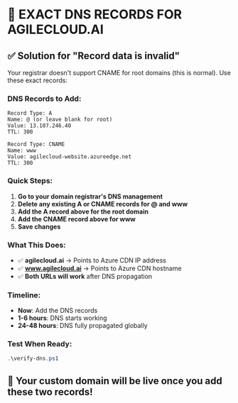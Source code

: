 # 🎯 EXACT DNS RECORDS FOR AGILECLOUD.AI

## ✅ Solution for "Record data is invalid"

Your registrar doesn't support CNAME for root domains (this is normal). Use these exact records:

### DNS Records to Add:

```
Record Type: A
Name: @ (or leave blank for root)
Value: 13.107.246.40
TTL: 300

Record Type: CNAME
Name: www
Value: agilecloud-website.azureedge.net
TTL: 300
```

### Quick Steps:
1. **Go to your domain registrar's DNS management**
2. **Delete any existing A or CNAME records for @ and www**
3. **Add the A record above for the root domain**
4. **Add the CNAME record above for www**
5. **Save changes**

### What This Does:
- ✅ **agilecloud.ai** → Points to Azure CDN IP address
- ✅ **www.agilecloud.ai** → Points to Azure CDN hostname  
- ✅ **Both URLs will work** after DNS propagation

### Timeline:
- **Now**: Add the DNS records
- **1-6 hours**: DNS starts working
- **24-48 hours**: DNS fully propagated globally

### Test When Ready:
```powershell
.\verify-dns.ps1
```

## 🚀 Your custom domain will be live once you add these two records!
